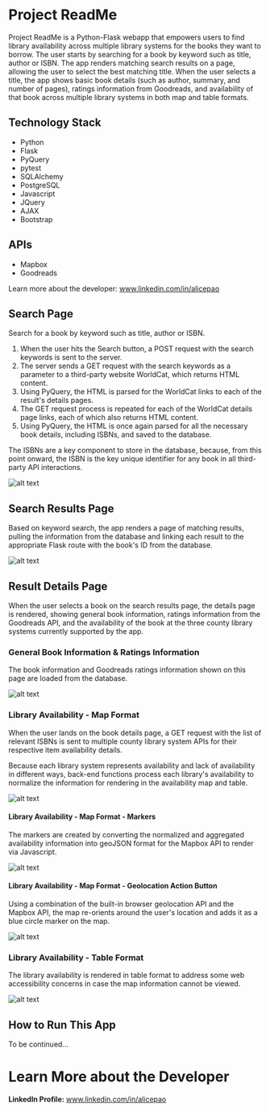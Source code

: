 # Project ReadMe

Project ReadMe is a Python-Flask webapp that empowers users to find library availability across multiple library systems for the books they want to borrow. The user starts by searching for a book by keyword such as title, author or ISBN. The app renders matching search results on a page, allowing the user to select the best matching title. When the user selects a title, the app shows basic book details (such as author, summary, and number of pages), ratings information from Goodreads, and availability of that book across multiple library systems in both map and table formats.

## Technology Stack
* Python
* Flask
* PyQuery
* pytest
* SQLAlchemy
* PostgreSQL
* Javascript
* JQuery
* AJAX
* Bootstrap

## APIs
* Mapbox
* Goodreads

Learn more about the developer:  www.linkedin.com/in/alicepao

## Search Page
Search for a book by keyword such as title, author or ISBN.

1. When the user hits the Search button, a POST request with the search keywords is sent to the server.
2. The server sends a GET request with the search keywords as a parameter to a third-party website WorldCat, which returns HTML content.
3. Using PyQuery, the HTML is parsed for the WorldCat links to each of the result's details pages.
4. The GET request process is repeated for each of the WorldCat details page links, each of which also returns HTML content.
5. Using PyQuery, the HTML is once again parsed for all the necessary book details, including ISBNs, and saved to the database.

The ISBNs are a key component to store in the database, because, from this point onward, the ISBN is the key unique identifier for any book in all third-party API interactions.

![alt text](https://github.com/apao/project-readme/blob/master/static/screenshots/searchpage.png "Project ReadMe Search Page")

## Search Results Page
Based on keyword search, the app renders a page of matching results, pulling the information from the database and linking each result to the appropriate Flask route with the book's ID from the database.

![alt text](https://github.com/apao/project-readme/blob/master/static/screenshots/searchresultspage.png "Project ReadMe Search Results Page")

## Result Details Page
When the user selects a book on the search results page, the details page is rendered, showing general book information, ratings information from the Goodreads API, and the availability of the book at the three county library systems currently supported by the app.

### General Book Information & Ratings Information
The book information and Goodreads ratings information shown on this page are loaded from the database.

![alt text](https://github.com/apao/project-readme/blob/master/static/screenshots/bookdetailspage.png "Project ReadMe Book Details Page")

### Library Availability - Map Format
When the user lands on the book details page, a GET request with the list of relevant ISBNs is sent to multiple county library system APIs for their respective item availability details.

Because each library system represents availability and lack of availability in different ways, back-end functions process each library's availability to normalize the information for rendering in the availability map and table.

![alt text](https://github.com/apao/project-readme/blob/master/static/screenshots/availsmap.png "Project ReadMe Book Details Page - Availability Map")

#### Library Availability - Map Format - Markers
The markers are created by converting the normalized and aggregated availability information into geoJSON format for the Mapbox API to render via Javascript.

![alt text](https://github.com/apao/project-readme/blob/master/static/screenshots/availsmapwithmarkerdiv.png "Project ReadMe Book Details Page - Availability Marker")

#### Library Availability - Map Format - Geolocation Action Button
Using a combination of the built-in browser geolocation API and the Mapbox API, the map re-orients around the user's location and adds it as a blue circle marker on the map.

![alt text](https://github.com/apao/project-readme/blob/master/static/screenshots/geolocationactionbutton.png "Project ReadMe Book Details Page - Geolocation Button")

### Library Availability - Table Format
The library availability is rendered in table format to address some web accessibility concerns in case the map information cannot be viewed.

![alt text](https://github.com/apao/project-readme/blob/master/static/screenshots/availstable.png "Project ReadMe Book Details Page - Availability Table")

## How to Run This App

To be continued...

# Learn More about the Developer

**LinkedIn Profile:** www.linkedin.com/in/alicepao